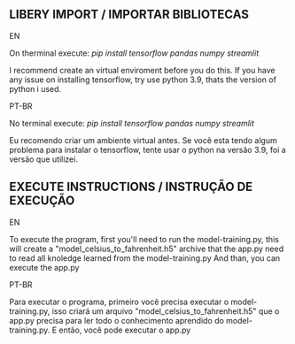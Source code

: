 LIBERY IMPORT / IMPORTAR BIBLIOTECAS
--------------
  EN

On therminal execute: *pip install tensorflow pandas numpy streamlit*

I recommend create an virtual enviroment before you do this.
If you have any issue on installing tensorflow, try use python 3.9, thats the version of python i used.

  PT-BR

No terminal execute: *pip install tensorflow pandas numpy streamlit*

Eu recomendo criar um ambiente virtual antes.
Se você esta tendo algum problema para instalar o tensorflow, tente usar o python na versão 3.9, foi a versão que utilizei.

EXECUTE INSTRUCTIONS / INSTRUÇÃO DE EXECUÇÃO 
-
  EN
  
To execute the program, first you'll need to run the model-training.py, this will create a "model_celsius_to_fahrenheit.h5" archive that the app.py need to read all knoledge learned from the model-training.py
And than, you can execute the app.py

  PT-BR

Para executar o programa, primeiro você precisa executar o model-training.py, isso criará um arquivo "model_celsius_to_fahrenheit.h5" que o app.py precisa para ler todo o conhecimento aprendido do model-training.py. E então, você pode executar o app.py
